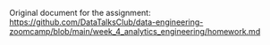 Original document for the assignment: https://github.com/DataTalksClub/data-engineering-zoomcamp/blob/main/week_4_analytics_engineering/homework.md
